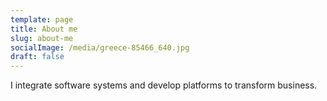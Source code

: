 ```yaml
---
template: page
title: About me
slug: about-me
socialImage: /media/greece-85466_640.jpg
draft: false
---
```


I integrate software systems and develop platforms to transform business.
